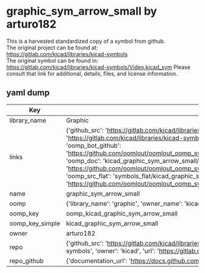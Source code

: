 # graphic_sym_arrow_small by arturo182  
This is a harvested standardized copy of a symbol from github.  
The original project can be found at:  
https://gitlab.com/kicad/libraries/kicad-symbols  
The original symbol can be found in:
https://gitlab.com/kicad/libraries/kicad-symbols/Video.kicad_sym
Please consult that link for additional, details, files, and license information.  
## yaml dump  
| Key | Value |  
| --- | --- |  
| library_name | Graphic |  
| links | {'github_src': 'https://gitlab.com/kicad/libraries/kicad-symbols/Video.kicad_sym', 'github_src_repo': 'https://gitlab.com/kicad/libraries/kicad-symbols', 'oomp_bot': 'kicad_graphic_sym_arrow_small/working', 'oomp_bot_github': 'https://github.com/oomlout/oomlout_oomp_symbol_bot/tree/main/kicad_graphic_sym_arrow_small/working', 'oomp_doc': 'kicad_graphic_sym_arrow_small/working', 'oomp_doc_github': 'https://github.com/oomlout/oomlout_oomp_symbol_doc/tree/main/kicad_graphic_sym_arrow_small/working', 'oomp_src_flat': 'symbols_flat/kicad_graphic_sym_arrow_small/working', 'oomp_src_flat_github': 'https://github.com/oomlout/oomlout_oomp_symbol_src/tree/main/kicad_graphic_sym_arrow_small/working'} |  
| name | graphic_sym_arrow_small |  
| oomp | {'library_name': 'graphic', 'owner_name': 'kicad', 'symbol_name': 'graphic_sym_arrow_small'} |  
| oomp_key | oomp_kicad_graphic_sym_arrow_small |  
| oomp_key_simple | kicad_graphic_sym_arrow_small |  
| owner | arturo182 |  
| repo | {'github_src': 'https://gitlab.com/kicad/libraries/kicad-symbols/Video.kicad_sym', 'name': 'libraries/kicad-symbols', 'owner': 'kicad', 'url': 'https://gitlab.com/kicad/libraries/kicad-symbols'} |  
| repo_github | {'documentation_url': 'https://docs.github.com/rest/repos/repos#get-a-repository', 'message': 'Not Found'} |  

